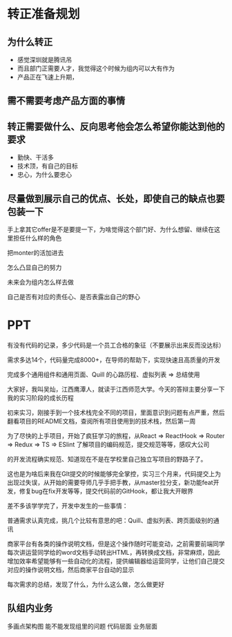 # 转正准备规划

## 为什么转正

- 感觉深圳就是腾讯吊
- 而且部门正需要人才，我觉得这个时候为组内可以大有作为
- 产品正在飞速上升期，

## 需不需要考虑产品方面的事情

## 转正需要做什么、反向思考他会怎么希望你能达到他的要求

- 勤快、干活多
- 技术顶，有自己的目标
- 忠心，为什么要忠心

## 尽量做到展示自己的优点、长处，即使自己的缺点也要包装一下

手上拿其它offer是不是要提一下，为啥觉得这个部门好、为什么想留、继续在这里担任什么样的角色

把monter的活加进去

怎么凸显自己的努力

未来会为组内怎么样去做

自己是否有对应的责任心、是否表露出自己的野心

# PPT

有没有代码的记录，多少代码是一个员工合格的象征（不要展示出来反而没达标）





需求多达14个，代码量完成8000+，在导师的帮助下，实现快速且高质量的开发

完成多个通用组件和通用页面、Quill 的心路历程、虚拟列表 => 总结使用



大家好，我叫吴灿，江西鹰潭人，就读于江西师范大学。今天的答辩主要分享一下我的实习阶段的成长历程



初来实习，刚接手到一个技术栈完全不同的项目，里面意识到问题有点严重，然后翻看项目的README文档，查阅所有项目使用到的技术栈，然后第一周

为了尽快的上手项目，开始了疯狂学习的旅程，从React => ReactHook => Router => Redux => TS => ESlint 了解项目的编码规范，提交规范等等，感叹大公司

的开发流程确实规范、知道现在不是在学校里自己独立写项目的野路子了。



这也是为啥后来我在GIt提交的时候能够完全掌控，实习三个月来，代码提交上为出现过失误，从开始的需要导师几乎手把手教，从master拉分支，新功能feat开发，修复bug在fix开发等等，提交代码前的GitHook，都让我大开眼界



差不多该学学完了，开发中发生的一些事情：

普通需求认真完成，挑几个比较有意思的吧：Quill、虚拟列表、跨页面级别的通讯





商家平台有各类的操作说明文档，但是这个操作随时可能变动，之前需要前端同学每次讲运营同学给的word文档手动转出HTML，再转换成文档，非常麻烦，因此增加效率希望能够有一些自动化的流程，提供编辑器给运营同学，让他们自己提交对应的操作说明文档，然后商家平台自动的显示





每次需求的总结，发现了什么，为什么这么做，怎么做更好

## 队组内业务



多画点架构图
能不能发现组里的问题
代码层面 业务层面
